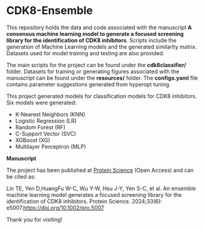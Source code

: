 # CDK8-Ensemble

This repository holds the data and code associated with the manuscript **A consensus machine learning model to generate
a
focused screening library for the identification of CDK8 inhibitors**. Scripts include the generation of Machine
Learning
models and the generated similarity matrix. Datasets used for model training and testing are also provided.

The main scripts for the project can be found under the **cdk8classifier/** folder. Datasets for training or generating
figures associated with the manuscript can be found under the **resources/** folder. The **configs.yaml** file contains
parameter suggestions generated from hyperopt tuning.

This project generated models for classification models for CDK8 inhibitors. Six models were generated:

- K-Nearest Neighbors (KNN)
- Logistic Regression (LR)
- Random Forest (RF)
- C-Support Vector (SVC)
- XGBoost (XG)
- Multilayer Perceptron (MLP)

**Manuscript**

The project has been published at [Protein Science](https://onlinelibrary.wiley.com/doi/10.1002/pro.5007) (Open Access)
and can be cited as:

Lin TE, Yen D,HuangFu W-C, Wu Y-W, Hsu J-Y, Yen S-C, et al. An ensemble machine learning model generates a focused
screening library for the identification of CDK8 inhibitors. Protein Science. 2024;33(6):
e5007.https://doi.org/10.1002/pro.5007

Thank you for visiting! 